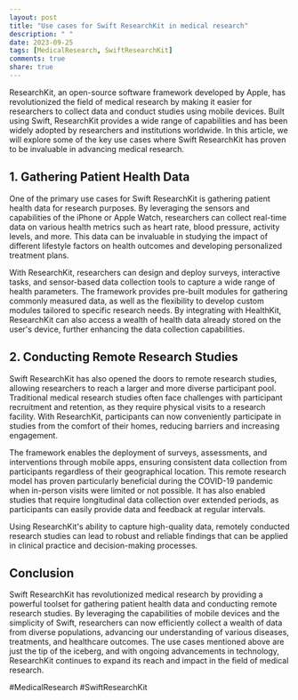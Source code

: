 ```yaml
---
layout: post
title: "Use cases for Swift ResearchKit in medical research"
description: " "
date: 2023-09-25
tags: [MedicalResearch, SwiftResearchKit]
comments: true
share: true
---
```


ResearchKit, an open-source software framework developed by Apple, has revolutionized the field of medical research by making it easier for researchers to collect data and conduct studies using mobile devices. Built using Swift, ResearchKit provides a wide range of capabilities and has been widely adopted by researchers and institutions worldwide. In this article, we will explore some of the key use cases where Swift ResearchKit has proven to be invaluable in advancing medical research.

## 1. Gathering Patient Health Data

One of the primary use cases for Swift ResearchKit is gathering patient health data for research purposes. By leveraging the sensors and capabilities of the iPhone or Apple Watch, researchers can collect real-time data on various health metrics such as heart rate, blood pressure, activity levels, and more. This data can be invaluable in studying the impact of different lifestyle factors on health outcomes and developing personalized treatment plans.

With ResearchKit, researchers can design and deploy surveys, interactive tasks, and sensor-based data collection tools to capture a wide range of health parameters. The framework provides pre-built modules for gathering commonly measured data, as well as the flexibility to develop custom modules tailored to specific research needs. By integrating with HealthKit, ResearchKit can also access a wealth of health data already stored on the user's device, further enhancing the data collection capabilities.

## 2. Conducting Remote Research Studies

Swift ResearchKit has also opened the doors to remote research studies, allowing researchers to reach a larger and more diverse participant pool. Traditional medical research studies often face challenges with participant recruitment and retention, as they require physical visits to a research facility. With ResearchKit, participants can now conveniently participate in studies from the comfort of their homes, reducing barriers and increasing engagement.

The framework enables the deployment of surveys, assessments, and interventions through mobile apps, ensuring consistent data collection from participants regardless of their geographical location. This remote research model has proven particularly beneficial during the COVID-19 pandemic when in-person visits were limited or not possible. It has also enabled studies that require longitudinal data collection over extended periods, as participants can easily provide data and feedback at regular intervals.

Using ResearchKit's ability to capture high-quality data, remotely conducted research studies can lead to robust and reliable findings that can be applied in clinical practice and decision-making processes.

## Conclusion

Swift ResearchKit has revolutionized medical research by providing a powerful toolset for gathering patient health data and conducting remote research studies. By leveraging the capabilities of mobile devices and the simplicity of Swift, researchers can now efficiently collect a wealth of data from diverse populations, advancing our understanding of various diseases, treatments, and healthcare outcomes. The use cases mentioned above are just the tip of the iceberg, and with ongoing advancements in technology, ResearchKit continues to expand its reach and impact in the field of medical research.

#MedicalResearch #SwiftResearchKit